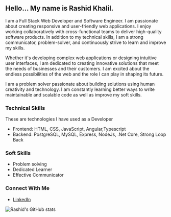 ## Hello... My name is Rashid Khalil.

I am a Full Stack Web Developer and Software Engineer. I am passionate about creating responsive and user-friendly web applications.
I enjoy working collaboratively with cross-functional teams to deliver high-quality software products. In addition to my technical skills, I am a strong communicator, problem-solver, and continuously strive to learn and improve my skills.

Whether it's developing complex web applications or designing intuitive user interfaces, I am dedicated to creating innovative solutions that meet the needs of businesses and their customers. I am excited about the endless possibilities of the web and the role I can play in shaping its future.

I am a problem solver passionate about building solutions using human creativity and technology. 
I am constantly learning better ways to write maintainable and scalable code as well as improve my soft skills. 

### Technical Skills

These are technologies I have used as a Developer

- Frontend: HTML, CSS, JavaScript, Angular,Typescript
- Backend: PostgreSQL, MySQL, Express, NodeJs, .Net Core, Strong Loop Back

### Soft Skills

- Problem solving
- Dedicated Learner
- Effective Communicator

### Connect With Me

- [LinkedIn](https://www.linkedin.com/in/rashid-khalil-283849126)


![Rashid's GitHub stats](https://github-readme-stats.vercel.app/api?username=anuraghazra&theme=dark&show_icons=true)

